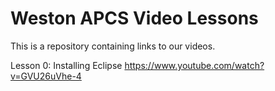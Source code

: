 # Weston APCS Video Lessons

This is a repository containing links to our videos.

Lesson 0: Installing Eclipse https://www.youtube.com/watch?v=GVU26uVhe-4
